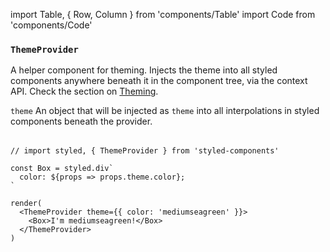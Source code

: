 import Table, { Row, Column } from 'components/Table'
import Code from 'components/Code'

### `ThemeProvider`

A helper component for theming. Injects the theme into all styled components anywhere
beneath it in the component tree, via the context API.
Check the section on [Theming](/docs/advanced#theming).

<Table head={['Props', 'Description']}>
  <Row>
    <Column>
      <Code>theme</Code>
    </Column>
    <Column>
      An object that will be injected as <Code>theme</Code> into all
      interpolations in styled components beneath the provider.
    </Column>
  </Row>
</Table>

```react
// import styled, { ThemeProvider } from 'styled-components'

const Box = styled.div`
  color: ${props => props.theme.color};
`

render(
  <ThemeProvider theme={{ color: 'mediumseagreen' }}>
    <Box>I'm mediumseagreen!</Box>
  </ThemeProvider>
)
```
